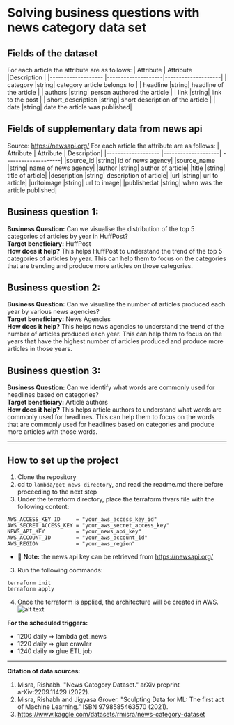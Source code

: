 # Solving business questions with news category data set

## Fields of the dataset

For each article the attribute are as follows:
| Attribute | Attribute |Description |
|------------------- |--------------------|--------------------|
| category |string| category article belongs to |
| headline |string| headline of the article |
| authors |string| person authored the article |
| link |string| link to the post |
| short_description |string| short description of the article |
| date |string| date the article was published|

## Fields of supplementary data from news api

Source: https://newsapi.org/
For each article the attribute are as follows:
| Attribute | Attribute | Description|
|------------------- |--------------------| --------------------|
|source_id |string| id of news agency|
|source_name |string| name of news agency|
|author |string| author of article|
|title |string| title of article|
|description |string| description of article|
|url |string| url to article|
|urltoimage |string| url to image|
|publishedat |string| when was the article published|

## Business question 1:

**Business Question:** Can we visualise the distribution of the top 5 categories of articles by year in HuffPost? <br/>
**Target beneficiary:** HuffPost<br/>
**How does it help?** This helps HuffPost to understand the trend of the top 5 categories of articles by year. This can help them to focus on the categories that are trending and produce more articles on those categories.

## Business question 2:

**Business Question:** Can we visualize the number of articles produced each year by various news agencies?<br/>
**Target beneficiary:** News Agencies<br/>
**How does it help?** This helps news agencies to understand the trend of the number of articles produced each year. This can help them to focus on the years that have the highest number of articles produced and produce more articles in those years.

## Business question 3:

**Business Question:** Can we identify what words are commonly used for headlines based on categories? <br/>
**Target beneficiary:** Article authors<br/>
**How does it help?** This helps article authors to understand what words are commonly used for headlines. This can help them to focus on the words that are commonly used for headlines based on categories and produce more articles with those words.

---

## How to set up the project

1. Clone the repository
2. cd to `lambda/get_news directory`, and read the readme.md there before proceeding to the next step
3. Under the terraform directory, place the terraform.tfvars file with the following content:

```
AWS_ACCESS_KEY_ID     = "your_aws_access_key_id"
AWS_SECRET_ACCESS_KEY = "your_aws_secret_access_key"
NEWS_API_KEY          = "your_news_api_key"
AWS_ACCOUNT_ID        = "your_aws_account_id"
AWS_REGION            = "your_aws_region"
```

- :memo: **Note:** the news api key can be retrieved from https://newsapi.org/

3. Run the following commands:

```
terraform init
terraform apply
```

4. Once the terraform is applied, the architecture will be created in AWS.
   ![alt text](image.jpg)

**For the scheduled triggers:**

- 1200 daily => lambda get_news
- 1220 daily => glue crawler
- 1240 daily => glue ETL job

---

**Citation of data sources:**

1. Misra, Rishabh. "News Category Dataset." arXiv preprint arXiv:2209.11429 (2022).
2. Misra, Rishabh and Jigyasa Grover. "Sculpting Data for ML: The first act of Machine Learning." ISBN 9798585463570 (2021).
3. https://www.kaggle.com/datasets/rmisra/news-category-dataset
